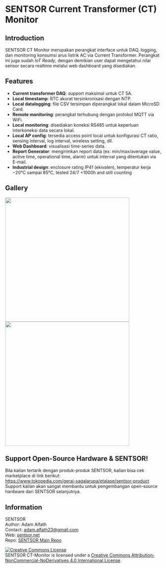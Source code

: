 # SENTSOR Current Transformer (CT) Monitor
## Introduction
SENTSOR CT Monitor merupakan perangkat interface untuk DAQ, logging, dan monitoring konsumsi arus listrik AC via Current Transformer. Perangkat ini juga sudah _IoT Ready_, dengan demikian user dapat mengetahui nilai sensor secara realtime melalui web dashboard yang disediakan.

## Features
- **Current transformer DAQ**: support maksimal untuk CT 5A.
- **Local timestamp**: RTC akurat tersinkronisasi dengan NTP.
- **Local datalogging**: file CSV tersimpan diperangkat lokal dalam MicroSD Card.
- **Remote monitoring**: perangkat terhubung dengan protokol MQTT via WiFi.
- **Local monitoring**: disediakan koneksi RS485 untuk keperluan interkoneksi data secara lokal.
- **Local AP config**: tersedia access point local untuk konfigurasi CT ratio, sensing interval, log interval, wireless setting, dll.
- **Web Dashboard**: visualisasi time-series data.
- **Report Generator**: mengirimkan report data (ex: min/max/average value, active time, operational time, alarm) untuk interval yang ditentukan via E-mail.
- **Industrial design**: enclosure rating IP41 (ekivalen), temperatur kerja −20°C sampai 85°C, tested 24/7 +1000h and still counting

## Gallery
<img src="" width="400"> <img src="" width="400">  

## Support Open-Source Hardware & SENTSOR!
Bila kalian tertarik dengan produk-produk SENTSOR, kalian bisa cek marketplace di link berikut:  
https://www.tokopedia.com/gerai-sagalarupa/etalase/sentsor-product  
Support kalian akan sangat membantu untuk pengembangan open-source hardware dari SENTSOR selanjutnya.

## Information
SENTSOR  
Author: Adam Alfath  
Contact: adam.alfath23@gmail.com  
Web: [sentsor.net](http://www.sentsor.net)  
Repo: [SENTSOR Main Repo](http://github.com/adamalfath/sentsor)

<a rel="license" href="http://creativecommons.org/licenses/by-nc-nd/4.0/"><img alt="Creative Commons License" style="border-width:0" src="https://i.creativecommons.org/l/by-nc-nd/4.0/88x31.png" /></a><br /><span xmlns:dct="http://purl.org/dc/terms/" property="dct:title">SENTSOR CT-Monitor</span> is licensed under a <a rel="license" href="http://creativecommons.org/licenses/by-nc-nd/4.0/">Creative Commons Attribution-NonCommercial-NoDerivatives 4.0 International License</a>.
